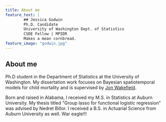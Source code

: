 ```yaml
---
title: About me
feature_text: |
        ## Jessica Godwin
        Ph.D. Candidate
        University of Washington Dept. of Statistics
        CSDE Fellow | MPIDR
        Makes a mean cornbread.
feature_image: "godwin.jpg"
---
```


## About me
Ph.D student in the Department of Statistics at the University of Washington. My dissertation work focuses on Bayesian spatiotemporal models for child mortality and is supervised by [Jon Wakefield](https://faculty.washington.edu/jonno/).

Born and raised in Alabama, I received my M.S. in Statistics at Auburn University. My thesis titled "Group lasso for functional logistic regression" was advised by Nedret Billor. I received a B.S. in Actuarial Science from Auburn University as well. War eagle!!!
